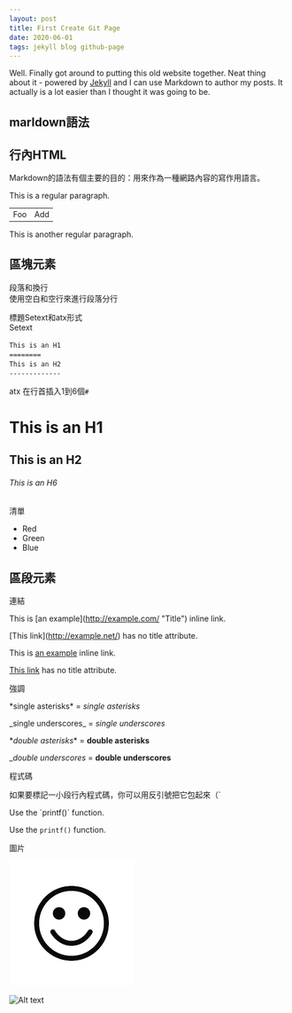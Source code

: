 ```yaml
---
layout: post
title: First Create Git Page
date: 2020-06-01
tags: jekyll blog github-page
---
```


Well. Finally got around to putting this old website together. Neat thing about it - powered by [Jekyll](http://jekyllrb.com) and I can use Markdown to author my posts. It actually is a lot easier than I thought it was going to be.

marldown語法
---
行內HTML
---
Markdown的語法有個主要的目的：用來作為一種網路內容的寫作用語言。

This is a regular paragraph.

<table>
    <tr>
        <td>Foo</td>
        <td>Add</td>
    </tr>
</table>

This is another regular paragraph.

區塊元素
---
段落和換行    
使用空白和空行來進行段落分行

標題Setext和atx形式  
Setext

`This is an H1`  
`========`  
`This is an H2`  
`-------------`  

atx
在行首插入1到6個`#`
# This is an H1
## This is an H2
###### This is an H6
清單
*   Red
*   Green
*   Blue


區段元素
---
連結

This is \[an example\]\(http://example.com/ "Title"\) inline link.

\[This link\]\(http://example.net/) has no title attribute.

This is [an example](http://example.com/ "Title") inline link.

[This link](http://example.net/) has no title attribute.

強調

\*single asterisks* = *single asterisks*

\_single underscores_ = _single underscores_

\**double asterisks** = **double asterisks**

\__double underscores_ = __double underscores__

程式碼

如果要標記一小段行內程式碼，你可以用反引號把它包起來（`

Use the \`printf()\`  function.

Use the `printf()` function.

圖片

![Alt text](/img/smile.png)

![Alt text](/path/to/img.jpg "Optional title")
